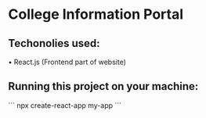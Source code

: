 <h1>College Information Portal</h1>
<h2>Techonolies used: </h2>
• React.js (Frontend part of website)

<h2>Running this project on your machine: </h2>
```
npx create-react-app my-app
```
